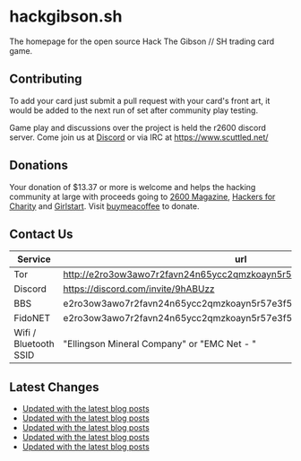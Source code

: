 # hackgibson.sh
The homepage for the open source Hack The Gibson // SH trading card game.


## Contributing

To add your card just submit a pull request with your card's front art, it would be added to the next run of set after community play testing.

Game play and discussions over the project is held the r2600 discord server. Come join us at [Discord](https://discord.com/invite/9hABUzz) or via IRC at https://www.scuttled.net/


## Donations

Your donation of $13.37 or more is welcome and helps the hacking community at large with proceeds going to [2600 Magazine](https://2600.com/), [Hackers for Charity](https://hackersforcharity.org) and [Girlstart](https://girlstart.org).  Visit [buymeacoffee](https://www.buymeacoffee.com/hackgibson.sh) to donate.


## Contact Us

Service | url
-|-
Tor | http://e2ro3ow3awo7r2favn24n65ycc2qmzkoayn5r57e3f56nvjwdcgg32ad.onion
Discord | https://discord.com/invite/9hABUzz
BBS | e2ro3ow3awo7r2favn24n65ycc2qmzkoayn5r57e3f56nvjwdcgg32ad.onion:23
FidoNET | e2ro3ow3awo7r2favn24n65ycc2qmzkoayn5r57e3f56nvjwdcgg32ad.onion:24554
Wifi / Bluetooth SSID | "Ellingson Mineral Company" or "EMC Net - <fidonet address>"

## Latest Changes
<!-- BLOG-POST-LIST:START -->
- [Updated with the latest blog posts](https://github.com/DFW2600/hackgibson.sh/commit/681eb80b3fbb0c1bb0a1811a7b2fd872879c3a95)
- [Updated with the latest blog posts](https://github.com/DFW2600/hackgibson.sh/commit/69ea1d5381af9d13b02fa11dabe663c0360546a1)
- [Updated with the latest blog posts](https://github.com/DFW2600/hackgibson.sh/commit/52c9f48a864ab2d319f08fb8217443aa83c98605)
- [Updated with the latest blog posts](https://github.com/DFW2600/hackgibson.sh/commit/fa2ab9f3421d9a27aeb5cae7bb5ffc722ebbef37)
- [Updated with the latest blog posts](https://github.com/DFW2600/hackgibson.sh/commit/71ffd3302095323de08462774aab6a1a417346bf)
<!-- BLOG-POST-LIST:END -->
